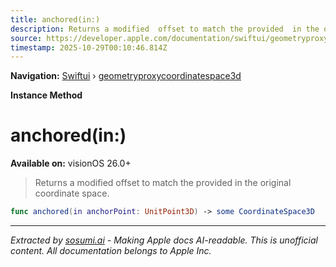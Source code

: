 ```yaml
---
title: anchored(in:)
description: Returns a modified  offset to match the provided  in the original coordinate space.
source: https://developer.apple.com/documentation/swiftui/geometryproxycoordinatespace3d/anchored(in:)
timestamp: 2025-10-29T00:10:46.814Z
---
```


**Navigation:** [Swiftui](/documentation/swiftui) › [geometryproxycoordinatespace3d](/documentation/swiftui/geometryproxycoordinatespace3d)

**Instance Method**

# anchored(in:)

**Available on:** visionOS 26.0+

> Returns a modified  offset to match the provided  in the original coordinate space.

```swift
func anchored(in anchorPoint: UnitPoint3D) -> some CoordinateSpace3D
```

---

*Extracted by [sosumi.ai](https://sosumi.ai) - Making Apple docs AI-readable.*
*This is unofficial content. All documentation belongs to Apple Inc.*
